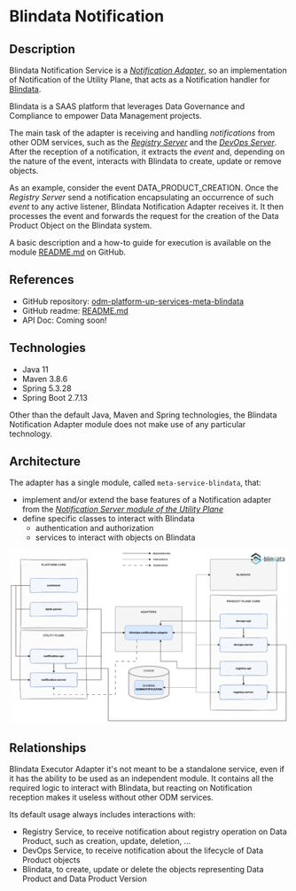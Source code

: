# Blindata Notification

## Description

Blindata Notification Service is a [_Notification Adapter_](../index.md), 
so an implementation of Notification of the Utility Plane, 
that acts as a Notification handler for [Blindata](https://blindata.io/).

Blindata is a SAAS platform that leverages Data Governance and Compliance to empower Data Management projects.

The main task of the adapter is receiving and handling _notifications_ from other ODM services, such as the 
[_Registry Server_](../../../product-plane/registry.md) and the [_DevOps Server_](../../../product-plane/devops.md).
After the reception of a notification, it extracts the _event_ and, depending on the nature of the event, interacts with
Blindata to create, update or remove objects.

As an example, consider the event DATA_PRODUCT_CREATION. 
Once the _Registry Server_ send a notification encapsulating 
an occurrence of such _event_ to any active listener, Blindata Notification Adapter receives it. 
It then processes the event and forwards the request for the creation of the Data Product Object on the Blindata system.

A basic description and a how-to guide for execution is available on the module [README.md](https://github.com/opendatamesh-initiative/odm-platform-up-services-meta-blindata/README.md) on GitHub.

## References

* GitHub repository: [odm-platform-up-services-meta-blindata](https://github.com/opendatamesh-initiative/odm-platform-up-services-meta-blindata)
* GitHub readme: [README.md](https://github.com/opendatamesh-initiative/odm-platform-up-services-meta-blindata/README.md)
* API Doc: Coming soon!

## Technologies

* Java 11
* Maven 3.8.6
* Spring 5.3.28
* Spring Boot 2.7.13

Other than the default Java, Maven and Spring technologies, 
the Blindata Notification Adapter module does not make use of any particular technology.

## Architecture
The adapter has a single module, called `meta-service-blindata`, that:

* implement and/or extend the base features of a Notification adapter from the [_Notification Server module of the Utility Plane_](../index.md)
* define specific classes to interact with Blindata
  * authentication and authorization
  * services to interact with objects on Blindata 

![Blindata-Notification-diagram](../../../../images/architecture/utility-plane/notification/adapters/blindata_notification_architecture.png)

## Relationships
Blindata Executor Adapter it's not meant to be a standalone service,
even if it has the ability to be used as an independent module. 
It contains all the required logic to interact with Blindata, but reacting on Notification reception makes it useless 
without other ODM services.

Its default usage always includes interactions with:
* Registry Service, to receive notification about registry operation on Data Product, such as creation, update, deletion, ...
* DevOps Service, to receive notification about the lifecycle of Data Product objects
* Blindata, to create, update or delete the objects representing Data Product and Data Product Version